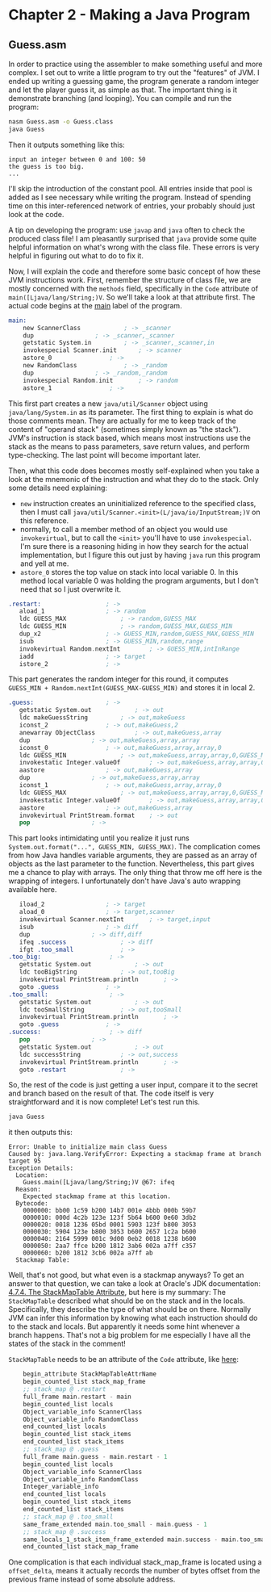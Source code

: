 # Chapter 2 - Making a Java Program

## Guess.asm

In order to practice using the assembler to make something useful and more complex. I set out to write a little program to try out the "features" of JVM. I ended up writing a guessing game, the program generate a random integer and let the player guess it, as simple as that. The important thing is it demonstrate branching (and looping). You can compile and run the program:
``` cmd
nasm Guess.asm -o Guess.class
java Guess
```
Then it outputs something like this:
```
input an integer between 0 and 100: 50
the guess is too big.
...
```
I'll skip the introduction of the constant pool. All entries inside that pool is added as I see necessary while writing the program. Instead of spending time on this inter-referenced network of entries, your probably should just look at the code.

A tip on developing the program: use `javap` and `java` often to check the produced class file! I am pleasantly surprised that `java` provide some quite helpful information on what's wrong with the class file. These errors is very helpful in figuring out what to do to fix it.

Now, I will explain the code and therefore some basic concept of how these JVM instructions work. First, remember the structure of class file, we are mostly concerned with the `methods` field, specifically in the `Code` attribute of `main([Ljava/lang/String;)V`. So we'll take a look at that attribute first. The actual code begins at the [main](Guess.asm#L182) label of the program.

``` nasm
main:
	new ScannerClass	 		; -> _scanner
	dup					; -> _scanner,_scanner
	getstatic System.in	 		; -> _scanner,_scanner,in
	invokespecial Scanner.init		; -> scanner
	astore_0				; ->
	new RandomClass				; -> _random
	dup					; -> _random,_random
	invokespecial Random.init		; -> random
	astore_1				; ->
```

This first part creates a new `java/util/Scanner` object using `java/lang/System.in` as its parameter. The first thing to explain is what do those comments mean. They are actually for me to keep track of the content of "operand stack" (sometimes simply known as "the stack"). JVM's instruction is stack based, which means most instructions use the stack as the means to pass parameters, save return values, and perform type-checking. The last point will become important later.

Then, what this code does becomes mostly self-explained when you take a look at the mnemonic of the instruction and what they do to the stack. Only some details need explaining:
 - `new` instruction creates an uninitialized reference to the specified class, then I must call `java/util/Scanner.<init>(L/java/io/InputStream;)V` on this reference.
 - normally, to call a member method of an object you would use `invokevirtual`, but to call the `<init>` you'll have to use `invokespecial`. I'm sure there is a reasoning hiding in how they search for the actual implementation, but I figure this out just by having `java` run this program and yell at me.
 - `astore_0` stores the top value on stack into local variable 0. In this method local variable 0 was holding the program arguments, but I don't need that so I just overwrite it.

 ``` nasm
 .restart:					; ->
	aload_1					; -> random
	ldc GUESS_MAX				; -> random,GUESS_MAX
	ldc GUESS_MIN				; -> random,GUESS_MAX,GUESS_MIN
	dup_x2					; -> GUESS_MIN,random,GUESS_MAX,GUESS_MIN
	isub					; -> GUESS_MIN,random,range
	invokevirtual Random.nextInt		; -> GUESS_MIN,intInRange
	iadd					; -> target
	istore_2				; ->
 ```

 This part generates the random integer for this round, it computes `GUESS_MIN + Random.nextInt(GUESS_MAX-GUESS_MIN)` and stores it in local 2.

 ``` nasm
 .guess:					; ->
	getstatic System.out			; -> out
	ldc makeGuessString			; -> out,makeGuess
	iconst_2				; -> out,makeGuess,2
	anewarray ObjectClass			; -> out,makeGuess,array
	dup					; -> out,makeGuess,array,array
	iconst_0				; -> out,makeGuess,array,array,0
	ldc GUESS_MIN				; -> out,makeGuess,array,array,0,GUESS_MIN
	invokestatic Integer.valueOf		; -> out,makeGuess,array,array,0,Int(GUESS_MIN)
	aastore					; -> out,makeGuess,array
	dup					; -> out,makeGuess,array,array
	iconst_1				; -> out,makeGuess,array,array,0
	ldc GUESS_MAX				; -> out,makeGuess,array,array,0,GUESS_MAX
	invokestatic Integer.valueOf		; -> out,makeGuess,array,array,0,Int(GUESS_MAX)
	aastore					; -> out,makeGuess,array
	invokevirtual PrintStream.format	; -> out
	pop					; ->
 ```

 This part looks intimidating until you realize it just runs `System.out.format("...", GUESS_MIN, GUESS_MAX)`.
 The complication comes from how Java handles variable arguments, they are passed as an array of objects as the last parameter to the function. Nevertheless, this part gives me a chance to play with arrays. The only thing that throw me off here is the wrapping of integers. I unfortunately don't have Java's auto wrapping available here.

 ``` nasm
 	iload_2					; -> target
	aload_0					; -> target,scanner
	invokevirtual Scanner.nextInt		; -> target,input
	isub					; -> diff
	dup					; -> diff,diff
	ifeq .success				; -> diff
	ifgt .too_small				; ->
.too_big:					; ->
	getstatic System.out			; -> out
	ldc tooBigString			; -> out,tooBig
	invokevirtual PrintStream.println       ; ->
	goto .guess				; ->
.too_small:					; ->
	getstatic System.out			; -> out
	ldc tooSmallString			; -> out,tooSmall
	invokevirtual PrintStream.println       ; ->
	goto .guess				; ->
.success:					; -> diff
	pop					; ->
	getstatic System.out			; -> out
	ldc successString			; -> out,success
	invokevirtual PrintStream.println       ; ->
	goto .restart				; ->
```

So, the rest of the code is just getting a user input, compare it to the secret and branch based on the result of that. The code itself is very straightforward and it is now complete! Let's test run this.
``` cmd
java Guess
```
it then outputs this:
```
Error: Unable to initialize main class Guess
Caused by: java.lang.VerifyError: Expecting a stackmap frame at branch target 95
Exception Details:
  Location:
    Guess.main([Ljava/lang/String;)V @67: ifeq
  Reason:
    Expected stackmap frame at this location.
  Bytecode:
    0000000: bb00 1c59 b200 14b7 001e 4bbb 000b 59b7
    0000010: 000d 4c2b 123e 123f 5b64 b600 0e60 3db2
    0000020: 0018 1236 05bd 0001 5903 123f b800 3053
    0000030: 5904 123e b800 3053 b600 2657 1c2a b600
    0000040: 2164 5999 001c 9d00 0eb2 0018 1238 b600
    0000050: 2aa7 ffce b200 1812 3ab6 002a a7ff c357
    0000060: b200 1812 3cb6 002a a7ff ab
  Stackmap Table:

```
Well, that's not good, but what even is a stackmap anyways?
To get an answer to that question, we can take a look at Oracle's JDK documentation: [4.7.4. The StackMapTable Attribute](https://docs.oracle.com/javase/specs/jvms/se8/html/jvms-4.html#jvms-4.7.4), but here is my summary:
The `StackMapTable` described what should be on the stack and in the locals. Specifically, they describe the type of what should be on there. Normally JVM can infer this information by knowing what each instruction should do to the stack and locals. But apparently it needs some hint whenever a branch happens. That's not a big problem for me especially I have all the states of the stack in the comment!

`StackMapTable` needs to be an attribute of the `Code` attribute, like [here](Guess.asm#246):
``` nasm
	begin_attribute StackMapTableAttrName
	begin_counted_list stack_map_frame
	;; stack_map @ .restart
	full_frame main.restart - main
	begin_counted_list locals
	Object_variable_info ScannerClass
	Object_variable_info RandomClass
	end_counted_list locals
	begin_counted_list stack_items
	end_counted_list stack_items
	;; stack_map @ .guess
	full_frame main.guess - main.restart - 1
	begin_counted_list locals
	Object_variable_info ScannerClass
	Object_variable_info RandomClass
	Integer_variable_info
	end_counted_list locals
	begin_counted_list stack_items
	end_counted_list stack_items
	;; stack_map @ .too_small
	same_frame_extended main.too_small - main.guess - 1
	;; stack_map @ .success
	same_locals_1_stack_item_frame_extended main.success - main.too_small - 1, ITEM_Integer
	end_counted_list stack_map_frame
```
One complication is that each individual stack_map_frame is located using a `offset_delta`, means it actually records the number of bytes offset from the previous frame instead of some absolute address.